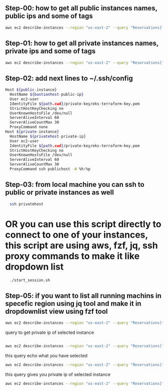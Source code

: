 ## Step-00: how to get all public instances names, public ips and some of tags 
```sh
aws ec2 describe-instances --region "us-east-2" --query "Reservations[*].Instances[*].{Instance:InstanceId,PublicIP:NetworkInterfaces[*].Association.PublicIp,Name:Tags[?Key=='Name']|[0].Value,Status:State.Name,Type:Tags[?Key=='type']|[0].Value}" --filter "Name=instance-state-name,Values=running" "Name=tag:type,Values=public" 
```
## Step-01: how to get all private instances names, private ips and some of tags 
```sh
aws ec2 describe-instances --region "us-east-2" --query "Reservations[*].Instances[*].{Instance:InstanceId,PrivateIP:NetworkInterfaces[*].PrivateIpAddress,Name:Tags[?Key=='Name']|[0].Value,Status:State.Name,Type:Tags[?Key=='type']|[0].Value}" --filter "Name=instance-state-name,Values=running" "Name=tag:type,Values=private" 
```
## Step-02: add next lines to ~/.ssh/config 
```sh
Host ${public-instance} 
  HostName ${bastionhost-public-ip}
  User ec2-user
  IdentityFile ${path.cwd}/private-key/eks-terraform-key.pem
  StrictHostKeyChecking no
  UserKnownHostsFile /dev/null
  ServerAliveInterval 60
  ServerAliveCountMax 30
  ProxyCommand none
Host ${private-instance} 
  HostName ${privatehost-private-ip}
  User ec2-user
  IdentityFile ${path.cwd}/private-key/eks-terraform-key.pem
  StrictHostKeyChecking no
  UserKnownHostsFile /dev/null
  ServerAliveInterval 60
  ServerAliveCountMax 30
  ProxyCommand ssh publichost -W %h:%p
```
## Step-03: from local machine you can ssh to public or private instances as well 
```sh
  ssh privatehost
```
# OR you can use this script directly to connect to one of your instances, this script are using aws, fzf, jq, ssh proxy commands to make it like dropdown list  

```sh
  ./start_session.sh
```


## Step-05: if you want to list all running machins in specefic region using jq tool and make it in dropdownlist view using fzf tool 
```sh
aws ec2 describe-instances --region "us-east-2" --query "Reservations[*].Instances[*].{Name:Tags[?Key=='Name']|[0].Value}" --filter "Name=instance-state-name,Values=running" | jq -r .[][0]."Name" | fzf 
```

query to get private ip of selected instance 

```sh

aws ec2 describe-instances --region "us-east-2" --query "Reservations[*].Instances[*].{PrivateIP:NetworkInterfaces[*].PrivateIpAddress}" --filter "Name=tag:Name,Values=`aws ec2 describe-instances --region "us-east-2" --query "Reservations[*].Instances[*].{Name:Tags[?Key=='Name']|[0].Value}" --filter "Name=instance-state-name,Values=running" | jq .[0][0]."Name"`" | jq -r .[0][0]."PrivateIP"[0]

```

this query echo what you have selected 

```sh
aws ec2 describe-instances --region "us-east-2" --query "Reservations[*].Instances[*].{Name:Tags[?Key=='Name']|[0].Value}" --filter "Name=instance-state-name,Values=running" | jq -r .[][0]."Name" | fzf | xargs -I '{}' echo {}

```

this query gives you private ip of selected instance 
```sh
aws ec2 describe-instances --region "us-east-2" --query "Reservations[*].Instances[*].{Name:Tags[?Key=='Name']|[0].Value}" --filter "Name=instance-state-name,Values=running" | jq -r .[][0]."Name" | fzf | xargs -I '{}' aws ec2 describe-instances --region "us-east-2" --query "Reservations[*].Instances[*].{PrivateIP:NetworkInterfaces[*].PrivateIpAddress}" --filter "Name=tag:Name,Values={}" | jq -r .[0][0]."PrivateIP"[0]
```